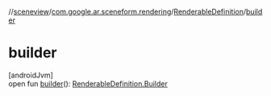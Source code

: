 //[sceneview](../../../index.md)/[com.google.ar.sceneform.rendering](../index.md)/[RenderableDefinition](index.md)/[builder](builder.md)

# builder

[androidJvm]\
open fun [builder](builder.md)(): [RenderableDefinition.Builder](-builder/index.md)
